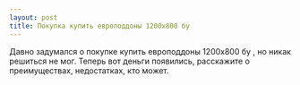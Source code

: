 ```yaml
---
layout: post 
title: Покупка купить европоддоны 1200х800 бу 
--- 
```

Давно задумался о покупке купить европоддоны 1200х800 бу , но никак решиться не мог. Теперь вот деньги появились, расскажите о преимуществах, недостатках, кто может.